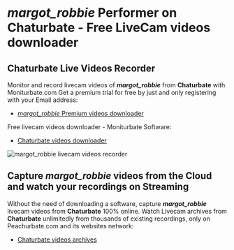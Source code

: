 # _margot_robbie_ Performer on Chaturbate - Free LiveCam videos downloader

## Chaturbate Live Videos Recorder

Monitor and record livecam videos of **_margot_robbie_** from **Chaturbate** with Moniturbate.com
Get a premium trial for free by just and only registering with your Email address:
* [_margot_robbie_ Premium videos downloader](https://moniturbate.com/request-demo-licence-key.html)

Free livecam videos downloader - Moniturbate Software:
* [Chaturbate videos downloader](https://moniturbate.com/moniturbate-download-software.html)

![_margot_robbie_ livecam videos recorder](https://peachurnet.com/templates/moniturbate-software.png)


## Capture _margot_robbie_ videos from the Cloud and watch your recordings on Streaming

Without the need of downloading a software, capture **_margot_robbie_** livecam videos from **Chaturbate** 100% online.
Watch Livecam archives from **Chaturbate** unlimitedly from thousands of existing recordings, only on Peachurbate.com and its websites network:
* [Chaturbate videos archives](https://peachurnet.com/)